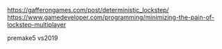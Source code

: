 https://gafferongames.com/post/deterministic_lockstep/
https://www.gamedeveloper.com/programming/minimizing-the-pain-of-lockstep-multiplayer




premake5 vs2019